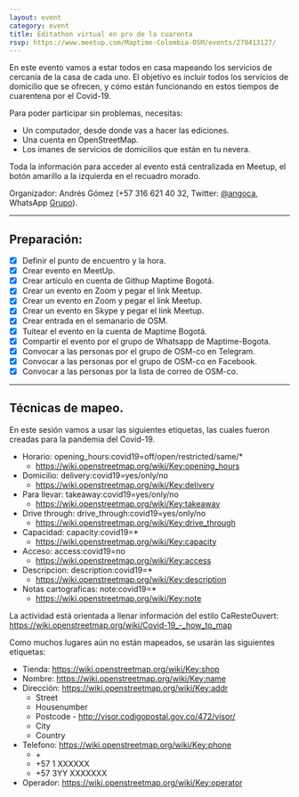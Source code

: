 ```yaml
---
layout: event
category: event
title: Editathon virtual en pro de la cuarenta
rsvp: https://www.meetup.com/Maptime-Colombia-OSM/events/270413127/
---
```


En este evento vamos a estar todos en casa mapeando los servicios de cercanía de la casa de cada uno.
El objetivo es incluir todos los servicios de domicilio que se ofrecen, y cómo están funcionando en estos tiempos de cuarentena por el Covid-19.

Para poder participar sin problemas, necesitas:
* Un computador, desde donde vas a hacer las ediciones.
* Una cuenta en OpenStreetMap.
* Los imanes de servicios de domicilios que están en tu nevera.

Toda la información para acceder al evento está centralizada en Meetup, el botón amarillo a la izquierda en el recuadro morado.

Organizador: Andrés Gómez (+57 316 621 40 32, Twitter: [@angoca](http://twitter.com/angoca),
WhatsApp [Grupo](https://chat.whatsapp.com/IzhSE1zf4czGIPOSSM6Xk5)).

-----

## Preparación:

- [X] Definir el punto de encuentro y la hora.
- [X] Crear evento en MeetUp.
- [X] Crear artículo en cuenta de Githup Maptime Bogotá.
- [X] Crear un evento en Zoom y pegar el link Meetup.
- [X] Crear un evento en Zoom y pegar el link Meetup.
- [X] Crear un evento en Skype y pegar el link Meetup.
- [X] Crear entrada en el semanario de OSM.
- [X] Tuitear el evento en la cuenta de Maptime Bogotá.
- [X] Compartir el evento por el grupo de Whatsapp de Maptime-Bogota.
- [X] Convocar a las personas por el grupo de OSM-co en Telegram.
- [X] Convocar a las personas por el grupo de OSM-co en Facebook.
- [X] Convocar a las personas por la lista de correo de OSM-co.

-----

## Técnicas de mapeo.

En este sesión vamos a usar las siguientes etiquetas, las cuales fueron creadas para la pandemia del Covid-19.

- Horario: opening_hours:covid19=off/open/restricted/same/*
  - https://wiki.openstreetmap.org/wiki/Key:opening_hours
- Domicilio: delivery:covid19=yes/only/no
  - https://wiki.openstreetmap.org/wiki/Key:delivery
- Para llevar: takeaway:covid19=yes/only/no
  - https://wiki.openstreetmap.org/wiki/Key:takeaway
- Drive through: drive_through:covid19=yes/only/no
  - https://wiki.openstreetmap.org/wiki/Key:drive_through
- Capacidad: capacity:covid19=*
  - https://wiki.openstreetmap.org/wiki/Key:capacity
- Acceso: access:covid19=no
  - https://wiki.openstreetmap.org/wiki/Key:access
- Descripcion: description:covid19=*
  - https://wiki.openstreetmap.org/wiki/Key:description
- Notas cartograficas: note:covid19=*
  - https://wiki.openstreetmap.org/wiki/Key:note
 
La actividad está orientada a llenar información del estilo CaResteOuvert: https://wiki.openstreetmap.org/wiki/Covid-19_-_how_to_map

Como muchos lugares aún no están mapeados, se usarán las siguientes etiquetas:

- Tienda: https://wiki.openstreetmap.org/wiki/Key:shop
- Nombre: https://wiki.openstreetmap.org/wiki/Key:name
- Dirección: https://wiki.openstreetmap.org/wiki/Key:addr
  - Street
  - Housenumber
  - Postcode - http://visor.codigopostal.gov.co/472/visor/
  - City
  - Country
- Telefono: https://wiki.openstreetmap.org/wiki/Key:phone
  - +<country code> <area code> <local number>
  - +57 1 XXXXXX
  - +57 3YY XXXXXXX
- Operador: https://wiki.openstreetmap.org/wiki/Key:operator
